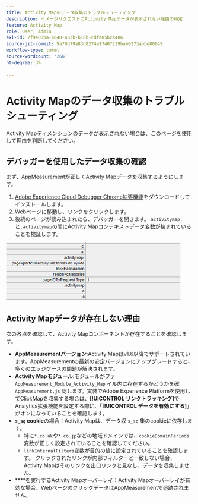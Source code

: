```yaml
---
title: Activity Mapのデータ収集のトラブルシューティング
description: イメージリクエストにActivity Mapデータが表示されない理由の特定
feature: Activity Map
role: User, Admin
exl-id: 7f9e06ba-4040-483b-b18b-cdfe85bca486
source-git-commit: 9a70d79a83d8274e17407229bab0273abbe80649
workflow-type: tm+mt
source-wordcount: '266'
ht-degree: 3%

---
```


# Activity Mapのデータ収集のトラブルシューティング

Activity Mapディメンションのデータが表示されない場合は、このページを使用して理由を判断してください。

## デバッガーを使用したデータ収集の確認

まず、AppMeasurementが正しくActivity Mapデータを収集するようにします。

1. [Adobe Experience Cloud Debugger Chrome拡張機能](https://experienceleague.adobe.com/docs/debugger/using/experience-cloud-debugger.html?lang=ja)をダウンロードしてインストールします。
2. Webページに移動し、リンクをクリックします。
3. 後続のページが読み込まれたら、デバッガーを開きます。 `activitymap.`と`.activitymap`の間にActivity Mapコンテキストデータ変数が挟まれていることを検証します。

![デバッガーデータ](assets/debugger.png)

## Activity Mapデータが存在しない理由

次の各点を確認して、Activity Mapコンポーネントが存在することを確認します。

* **AppMeasurementバージョン**:Activity Mapはv1.6以降でサポートされています。AppMeasurementの最新の安定バージョンにアップグレードすると、多くのエッジケースの問題が解決されます。
* **Activity Mapモジュール**:モジュールがファ `AppMeasurement_Module_Activity_Map` イル内に存在するかどうかを確 `AppMeasurement.js` 認します。実装でAdobe Experience Platformを使用してClickMapを収集する場合は、**[!UICONTROL リンクトラッキング]**&#x200B;でAnalytics拡張機能を設定する際に、「**[!UICONTROL データを有効にする]**」がオンになっていることを確認します。
* **`s_sq` cookie**&#x200B;の場合：Activity Mapは、データ収 `s_sq` 集のcookieに依存します。
   * 特に`*.co.uk`や`*.co.jp`などの地域ドメインでは、`cookieDomainPeriods`変数が正しく設定されていることを確認してください。
   * `linkInternalFilters`変数が目的の値に設定されていることを確認します。 クリックされたリンクが内部フィルターと一致しない場合、Activity Mapはそのリンクを出口リンクと見なし、データを収集しません。
* ****&#x200B;を実行するActivity Mapオーバーレイ：Activity Mapオーバーレイが有効な場合、WebページのクリックデータはAppMeasurementで追跡されません。
